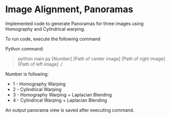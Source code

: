 # Image Alignment, Panoramas

Implemented code to generate Panoramas for three images using Homography and Cylindrical warping.


To run code, execute the following command

Python command:

> python main.py [Number] [Path of center image] [Path of right image] [Path of left image] ./

Number is following:

* 1 - Homography Warping 
* 2 - Cylindrical Warping
* 3 - Homography Warping + Laplacian Blending
* 4 - Cylindrical Warping + Laplacian Blending

An output panorama view is saved after executing command.

